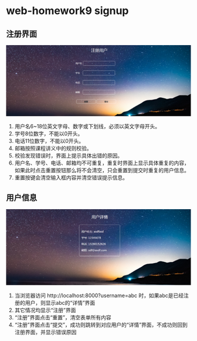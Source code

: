 # web-homework9 signup
## 注册界面
![img](./assets/signup.PNG)
1. 用户名6~18位英文字母、数字或下划线，必须以英文字母开头。
2. 学号8位数字，不能以0开头。
3. 电话11位数字，不能以0开头。
4. 邮箱按照课程讲义中的规则校验。
5. 校验发现错误时，界面上提示具体出错的原因。
6. 用户名、学号、电话、邮箱均不可重复，重复时界面上显示具体重复的内容，如果此时点击重置按钮那么将不会清空，只会重置到提交时重复的用户信息。
7. 重置按键会清空输入框内容并清空错误提示信息。

## 用户信息
![img](./assets/detail.PNG)
1. 当浏览器访问 http://localhost:8000?username=abc 时，如果abc是已经注册的用户，则显示abc的“详情”界面
2. 其它情况均显示“注册”界面
3. “注册”界面点击“重置”，清空表单所有内容
4. “注册”界面点击“提交”，成功则跳转到对应用户的“详情”界面，不成功则回到注册界面，并显示错误原因
